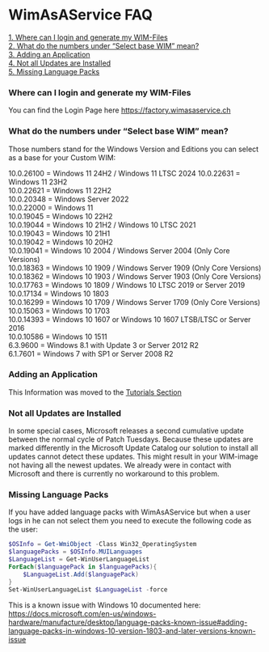 # WimAsAService FAQ
[1. Where can I login and generate my WIM-Files](../WimAsAService/WimAsAService_FAQ.md#where-can-i-login-and-generate-my-wim-files)  
[2. What do the numbers under “Select base WIM” mean?](../WimAsAService/WimAsAService_FAQ.md#what-do-the-numbers-under-select-base-wim-mean)  
[3. Adding an Application](../WimAsAService/WimAsAService_FAQ.md#adding-an-application)  
[4. Not all Updates are Installed](../WimAsAService/WimAsAService_FAQ.md#not-all-updates-are-installed)  
[5. Missing Language Packs](../WimAsAService/WimAsAService_FAQ.md#missing-language-packs)  


### Where can I login and generate my WIM-Files

You can find the Login Page here <https://factory.wimasaservice.ch>

### What do the numbers under “Select base WIM” mean?

Those numbers stand for the Windows Version and Editions you can select
as a base for your Custom WIM:

10.0.26100 = Windows 11 24H2 / Windows 11 LTSC 2024
10.0.22631 = Windows 11 23H2  
10.0.22621 = Windows 11 22H2  
10.0.20348 = Windows Server 2022  
10.0.22000 = Windows 11  
10.0.19045 = Windows 10 22H2  
10.0.19044 = Windows 10 21H2 / Windows 10 LTSC 2021  
10.0.19043 = Windows 10 21H1  
10.0.19042 = Windows 10 20H2  
10.0.19041 = Windows 10 2004 / Windows Server 2004 (Only Core
Versions)  
10.0.18363 = Windows 10 1909 / Windows Server 1909 (Only Core
Versions)  
10.0.18362 = Windows 10 1903 / Windows Server 1903 (Only Core
Versions)  
10.0.17763 = Windows 10 1809 / Windows 10 LTSC 2019 or Server 2019  
10.0.17134 = Windows 10 1803  
10.0.16299 = Windows 10 1709 / Windows Server 1709 (Only Core
Versions)  
10.0.15063 = Windows 10 1703  
10.0.14393 = Windows 10 1607 or Windows 10 1607 LTSB/LTSC or Server
2016  
10.0.10586 = Windows 10 1511  
6.3.9600 = Windows 8.1 with Update 3 or Server 2012 R2  
6.1.7601 = Windows 7 with SP1 or Server 2008 R2  

### Adding an Application

This Information was moved to the [Tutorials
Section](../WimAsAService/WimAsAService_Tutorials.md#adding-an-application)

### Not all Updates are Installed

In some special cases, Microsoft releases a second cumulative update
between the normal cycle of Patch Tuesdays. Because these updates are
marked differently in the Microsoft Update Catalog our solution to
install all updates cannot detect these updates. This might result in
your WIM-image not having all the newest updates. We already were in
contact with Microsoft and there is currently no workaround to this
problem.

### Missing Language Packs

If you have added language packs with WimAsAService but when a user logs
in he can not select them you need to execute the following code as the
user:

``` PowerShell
$OSInfo = Get-WmiObject -Class Win32_OperatingSystem
$languagePacks = $OSInfo.MUILanguages
$LanguageList = Get-WinUserLanguageList
ForEach($languagePack in $languagePacks){
    $LanguageList.Add($languagePack)
}
Set-WinUserLanguageList $LanguageList -force
```


This is a known issue with Windows 10 documented here:  
<https://docs.microsoft.com/en-us/windows-hardware/manufacture/desktop/language-packs-known-issue#adding-language-packs-in-windows-10-version-1803-and-later-versions-known-issue>
